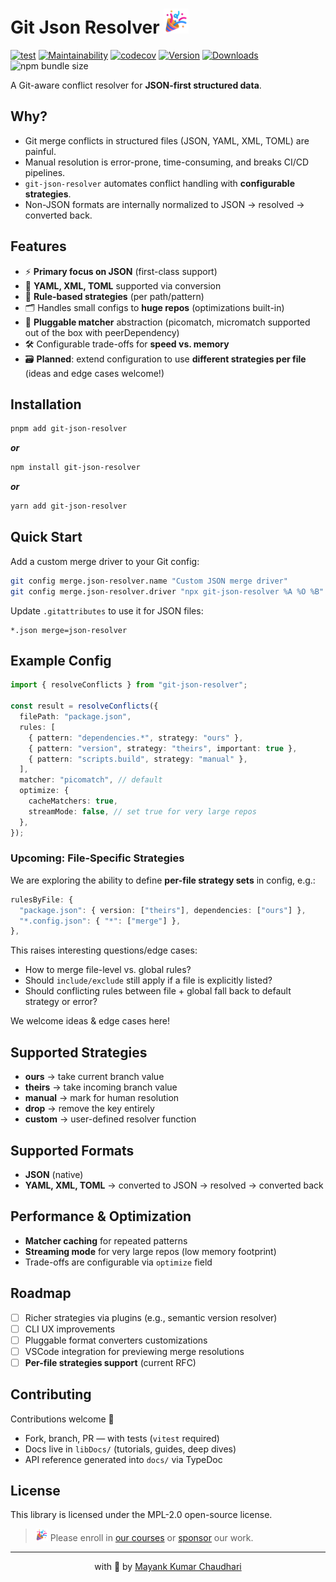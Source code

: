 # Git Json Resolver <img src="https://raw.githubusercontent.com/mayank1513/mayank1513/main/popper.png" style="height: 40px"/>

[![test](https://github.com/react18-tools/git-json-resolver/actions/workflows/test.yml/badge.svg)](https://github.com/react18-tools/git-json-resolver/actions/workflows/test.yml)
[![Maintainability](https://qlty.sh/gh/react18-tools/projects/git-json-resolver/maintainability.svg)](https://qlty.sh/gh/react18-tools/projects/git-json-resolver)
[![codecov](https://codecov.io/gh/react18-tools/git-json-resolver/graph/badge.svg)](https://codecov.io/gh/react18-tools/git-json-resolver)
[![Version](https://img.shields.io/npm/v/git-json-resolver.svg?colorB=green)](https://www.npmjs.com/package/git-json-resolver)
[![Downloads](https://img.jsdelivr.com/img.shields.io/npm/d18m/git-json-resolver.svg)](https://www.npmjs.com/package/git-json-resolver)
![npm bundle size](https://img.shields.io/bundlephobia/minzip/git-json-resolver)

A Git-aware conflict resolver for **JSON-first structured data**.

## Why?

- Git merge conflicts in structured files (JSON, YAML, XML, TOML) are painful.
- Manual resolution is error-prone, time-consuming, and breaks CI/CD pipelines.
- `git-json-resolver` automates conflict handling with **configurable strategies**.
- Non-JSON formats are internally normalized to JSON → resolved → converted back.

## Features

- ⚡ **Primary focus on JSON** (first-class support)
- 🔄 **YAML, XML, TOML** supported via conversion
- 🧩 **Rule-based strategies** (per path/pattern)
- 🗂️ Handles small configs to **huge repos** (optimizations built-in)
- 🔌 **Pluggable matcher** abstraction (picomatch, micromatch supported out of the box with peerDependency)
- 🛠️ Configurable trade-offs for **speed vs. memory**
- 🗃️ **Planned**: extend configuration to use **different strategies per file** (ideas and edge cases welcome!)

## Installation

```bash
pnpm add git-json-resolver
```

**_or_**

```bash
npm install git-json-resolver
```

**_or_**

```bash
yarn add git-json-resolver
```

## Quick Start

Add a custom merge driver to your Git config:

```bash
git config merge.json-resolver.name "Custom JSON merge driver"
git config merge.json-resolver.driver "npx git-json-resolver %A %O %B"
```

Update `.gitattributes` to use it for JSON files:

```gitattributes
*.json merge=json-resolver
```

## Example Config

```ts
import { resolveConflicts } from "git-json-resolver";

const result = resolveConflicts({
  filePath: "package.json",
  rules: [
    { pattern: "dependencies.*", strategy: "ours" },
    { pattern: "version", strategy: "theirs", important: true },
    { pattern: "scripts.build", strategy: "manual" },
  ],
  matcher: "picomatch", // default
  optimize: {
    cacheMatchers: true,
    streamMode: false, // set true for very large repos
  },
});
```

### Upcoming: File-Specific Strategies

We are exploring the ability to define **per-file strategy sets** in config, e.g.:

```ts
rulesByFile: {
  "package.json": { version: ["theirs"], dependencies: ["ours"] },
  "*.config.json": { "*": ["merge"] },
},
```

This raises interesting questions/edge cases:

- How to merge file-level vs. global rules?
- Should `include/exclude` still apply if a file is explicitly listed?
- Should conflicting rules between file + global fall back to default strategy or error?

We welcome ideas & edge cases here!

## Supported Strategies

- **ours** → take current branch value
- **theirs** → take incoming branch value
- **manual** → mark for human resolution
- **drop** → remove the key entirely
- **custom** → user-defined resolver function

## Supported Formats

- **JSON** (native)
- **YAML, XML, TOML** → converted to JSON → resolved → converted back

## Performance & Optimization

- **Matcher caching** for repeated patterns
- **Streaming mode** for very large repos (low memory footprint)
- Trade-offs are configurable via `optimize` field

## Roadmap

- [ ] Richer strategies via plugins (e.g., semantic version resolver)
- [ ] CLI UX improvements
- [ ] Pluggable format converters customizations
- [ ] VSCode integration for previewing merge resolutions
- [ ] **Per-file strategies support** (current RFC)

## Contributing

Contributions welcome 🙌

- Fork, branch, PR — with tests (`vitest` required)
- Docs live in `libDocs/` (tutorials, guides, deep dives)
- API reference generated into `docs/` via TypeDoc

## License

This library is licensed under the MPL-2.0 open-source license.

> <img src="https://raw.githubusercontent.com/mayank1513/mayank1513/main/popper.png" style="height: 20px"/> Please enroll in [our courses](https://mayank-chaudhari.vercel.app/courses) or [sponsor](https://github.com/sponsors/mayank1513) our work.

<hr />

<p align="center" style="text-align:center">with 💖 by <a href="https://mayank-chaudhari.vercel.app" target="_blank">Mayank Kumar Chaudhari</a></p>
